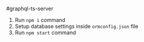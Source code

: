 #graphql-ts-server

1. Run `npm i` command
2. Setup database settings inside `ormconfig.json` file
3. Run `npm start` command
